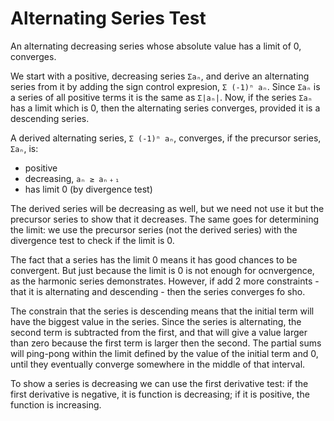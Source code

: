 # Alternating Series Test

An alternating decreasing series whose absolute value has a limit of 0, converges.

We start with a positive, decreasing series `Σaₙ`, and derive an alternating series from it by adding the sign control expresion, `Σ (-1)ⁿ aₙ`. Since `Σaₙ` is a series of all positive terms it is the same as `Σ|aₙ|`. Now, if the series `Σaₙ` has a limit which is 0, then the alternating series converges, provided it is a descending series.


A derived alternating series, `Σ (-1)ⁿ aₙ`, converges, 
if the precursor series, `Σaₙ`, is:
- positive
- decreasing, `aₙ ≥ aₙ﹢₁`
- has limit 0 (by divergence test)

The derived series will be decreasing as well, but we need not use it but the precursor series to show that it decreases. The same goes for determining the limit: we use the precursor series (not the derived series) with the divergence test to check if the limit is 0.

The fact that a series has the limit 0 means it has good chances to be convergent. But just because the limit is 0 is not enough for ocnvergence, as the harmonic series demonstrates. However, if add 2 more constraints - that it is alternating and descending - then the series converges fo sho.

The constrain that the series is descending means that the initial term will have the biggest value in the series. Since the series is alternating, the second term is subtracted from the first, and that will give a value larger than zero because the first term is larger then the second. The partial sums will ping-pong within the limit defined by the value of the initial term and 0, until they eventually converge somewhere in the middle of that interval.

To show a series is decreasing we can use the first derivative test: if the first derivative is negative, it is function is decreasing; if it is positive, the function is increasing.

